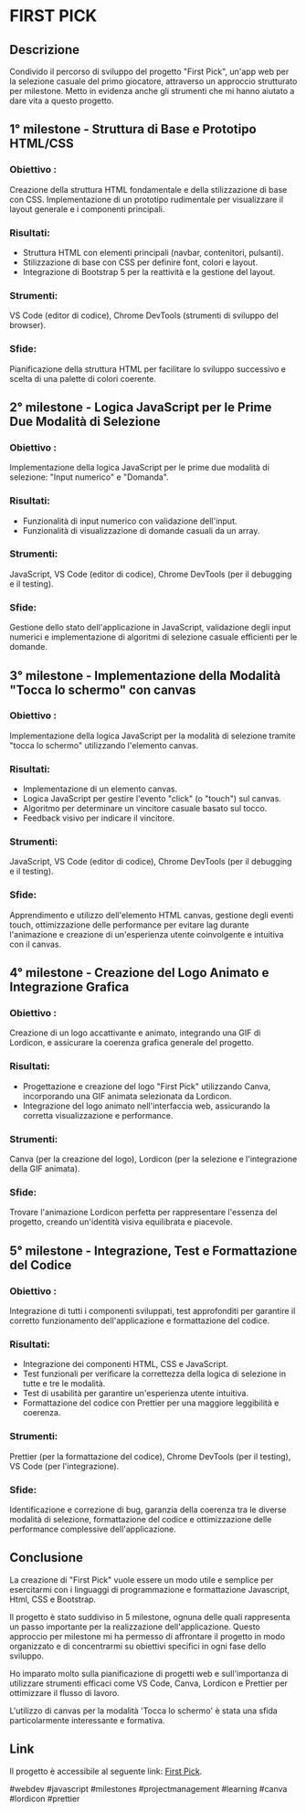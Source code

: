 # FIRST PICK

## Descrizione

Condivido il percorso di sviluppo del progetto "First Pick", un'app web per la selezione casuale del primo giocatore, attraverso un approccio strutturato per milestone.
Metto in evidenza anche gli strumenti che mi hanno aiutato a dare vita a questo progetto.

## 1° milestone - Struttura di Base e Prototipo HTML/CSS

### Obiettivo :

Creazione della struttura HTML fondamentale e della stilizzazione di base con CSS. Implementazione di un prototipo rudimentale per visualizzare il layout generale e i componenti principali.

### Risultati:

-   Struttura HTML con elementi principali (navbar, contenitori, pulsanti).
-   Stilizzazione di base con CSS per definire font, colori e layout.
-   Integrazione di Bootstrap 5 per la reattività e la gestione del layout.

### Strumenti:

VS Code (editor di codice), Chrome DevTools (strumenti di sviluppo del browser).

### Sfide:

Pianificazione della struttura HTML per facilitare lo sviluppo successivo e scelta di una palette di colori coerente.

## 2° milestone - Logica JavaScript per le Prime Due Modalità di Selezione

### Obiettivo :

Implementazione della logica JavaScript per le prime due modalità di selezione: "Input numerico" e "Domanda".

### Risultati:

-  Funzionalità di input numerico con validazione dell'input.
-  Funzionalità di visualizzazione di domande casuali da un array.

### Strumenti:

JavaScript, VS Code (editor di codice), Chrome DevTools (per il debugging e il testing).

### Sfide:

Gestione dello stato dell'applicazione in JavaScript, validazione degli input numerici e implementazione di algoritmi di selezione casuale efficienti per le domande.

## 3° milestone - Implementazione della Modalità "Tocca lo schermo" con canvas

### Obiettivo :

Implementazione della logica JavaScript per la modalità di selezione tramite "tocca lo schermo" utilizzando l'elemento canvas.

### Risultati:

-  Implementazione di un elemento canvas.
-  Logica JavaScript per gestire l'evento "click" (o "touch") sul canvas.
-  Algoritmo per determinare un vincitore casuale basato sul tocco.
-  Feedback visivo per indicare il vincitore.

### Strumenti:

JavaScript, VS Code (editor di codice), Chrome DevTools (per il debugging e il testing).

### Sfide:

Apprendimento e utilizzo dell'elemento HTML canvas, gestione degli eventi touch, ottimizzazione delle performance per evitare lag durante l'animazione e creazione di un'esperienza utente coinvolgente e intuitiva con il canvas.

## 4° milestone - Creazione del Logo Animato e Integrazione Grafica

### Obiettivo :

Creazione di un logo accattivante e animato, integrando una GIF di Lordicon, e assicurare la coerenza grafica generale del progetto.

### Risultati:

-  Progettazione e creazione del logo "First Pick" utilizzando Canva, incorporando    una GIF animata selezionata da Lordicon.
-  Integrazione del logo animato nell'interfaccia web, assicurando la corretta visualizzazione e performance.

### Strumenti:

Canva (per la creazione del logo), Lordicon (per la selezione e l'integrazione della GIF animata).

### Sfide:

Trovare l'animazione Lordicon perfetta per rappresentare l'essenza del progetto, creando un'identità visiva equilibrata e piacevole.

## 5° milestone - Integrazione, Test e Formattazione del Codice

### Obiettivo :

Integrazione di tutti i componenti sviluppati, test approfonditi per garantire il corretto funzionamento dell'applicazione e formattazione del codice.

### Risultati:

-  Integrazione dei componenti HTML, CSS e JavaScript.
-  Test funzionali per verificare la correttezza della logica di selezione in tutte e tre le modalità.
-  Test di usabilità per garantire un'esperienza utente intuitiva.
-  Formattazione del codice con Prettier per una maggiore leggibilità e coerenza.

### Strumenti:

Prettier (per la formattazione del codice), Chrome DevTools (per il testing), VS Code (per l'integrazione).

### Sfide:

Identificazione e correzione di bug, garanzia della coerenza tra le diverse modalità di selezione, formattazione del codice e ottimizzazione delle performance complessive dell'applicazione.

## Conclusione

La creazione di "First Pick" vuole essere un modo utile e semplice per esercitarmi con i linguaggi di programmazione e formattazione Javascript, Html, CSS e Bootstrap.

Il progetto è stato suddiviso in 5 milestone, ognuna delle quali rappresenta un passo importante per la realizzazione dell'applicazione.
Questo approccio per milestone mi ha permesso di affrontare il progetto in modo organizzato e di concentrarmi su obiettivi specifici in ogni fase dello sviluppo.

Ho imparato molto sulla pianificazione di progetti web e sull'importanza di utilizzare strumenti efficaci come VS Code, Canva, Lordicon e Prettier per ottimizzare il flusso di lavoro.

L'utilizzo di canvas per la modalità 'Tocca lo schermo' è stata una sfida particolarmente interessante e formativa.

## Link

Il progetto è accessibile al seguente link: [First Pick](https://luana-giordano.github.io/FirstPick/index.html).

#webdev #javascript #milestones #projectmanagement #learning #canva #lordicon #prettier

